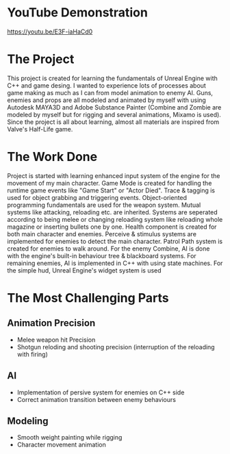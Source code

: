 # YouTube Demonstration
https://youtu.be/E3F-iaHaCd0

# The Project
This project is created for learning the fundamentals of Unreal Engine with C++ and game desing. I wanted to experience lots of processes about game making as much as I can from model animation to enemy AI. Guns, enemies and props are all modeled and animated by myself with using Autodesk MAYA3D and Adobe Substance Painter (Combine and Zombie are modeled by myself but for rigging and several animations, Mixamo is used). Since the project is all about learning, almost all materials are inspired from Valve's Half-Life game. 

# The Work Done
Project is started with learning enhanced input system of the engine for the movement of my main character. 
Game Mode is created for handling the runtime game events like "Game Start" or "Actor Died".
Trace & tagging is used for object grabbing and triggering events.
Object-oriented programming fundamentals are used for the weapon system. Mutual systems like attacking, reloading etc. are inherited. Systems are seperated according to being melee or changing reloading system like reloading whole magazine or inserting bullets one by one.
Health component is created for both main character and enemies.
Perceive & stimulus systems are implemented for enemies to detect the main character.
Patrol Path system is created for enemies to walk around.
For the enemy Combine, AI is done with the engine's built-in behaviour tree & blackboard systems.
For remaining enemies, AI is implemented in C++ with using state machines.
For the simple hud, Unreal Engine's widget system is used

# The Most Challenging Parts

## Animation Precision
- Melee weapon hit Precision
- Shotgun reloding and shooting precision (interruption of the reloading with firing)

## AI
- Implementation of persive system for enemies on C++ side
- Correct animation transition between enemy behaviours

## Modeling 
- Smooth weight painting while rigging
- Character movement animation


